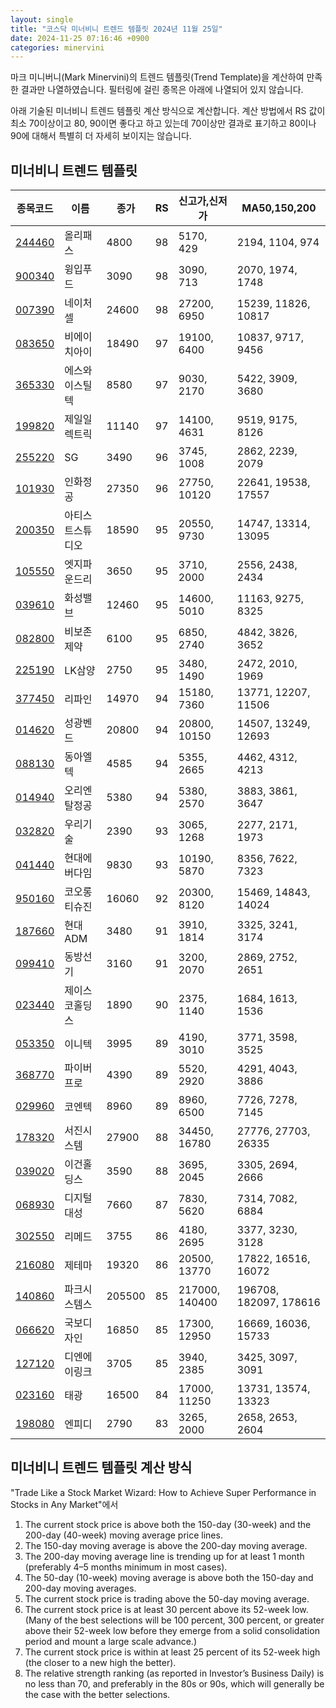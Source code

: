 ```yaml
---
layout: single
title: "코스닥 미너비니 트렌드 템플릿 2024년 11월 25일"
date: 2024-11-25 07:16:46 +0900
categories: minervini
---
```

마크 미니버니(Mark Minervini)의 트렌드 템플릿(Trend Template)을 계산하여 만족한 결과만 나열하였습니다. 필터링에 걸린 종목은 아래에 나열되어 있지 않습니다.

아래 기술된 미너비니 트렌드 템플릿 계산 방식으로 계산합니다. 계산 방법에서 RS 값이 최소 70이상이고 80, 90이면 좋다고 하고 있는데 70이상만 결과로 표기하고 80이나 90에 대해서 특별히 더 자세히 보이지는 않습니다.

## 미너비니 트렌드 템플릿

|종목코드|이름|종가|RS|신고가,신저가|MA50,150,200|
|------|---|---|--|---------|------------|
|[244460](https://finance.daum.net/quotes/A244460)|올리패스|4800|98|5170, 429|2194, 1104, 974|
|[900340](https://finance.daum.net/quotes/A900340)|윙입푸드|3090|98|3090, 713|2070, 1974, 1748|
|[007390](https://finance.daum.net/quotes/A007390)|네이처셀|24600|98|27200, 6950|15239, 11826, 10817|
|[083650](https://finance.daum.net/quotes/A083650)|비에이치아이|18490|97|19100, 6400|10837, 9717, 9456|
|[365330](https://finance.daum.net/quotes/A365330)|에스와이스틸텍|8580|97|9030, 2170|5422, 3909, 3680|
|[199820](https://finance.daum.net/quotes/A199820)|제일일렉트릭|11140|97|14100, 4631|9519, 9175, 8126|
|[255220](https://finance.daum.net/quotes/A255220)|SG|3490|96|3745, 1008|2862, 2239, 2079|
|[101930](https://finance.daum.net/quotes/A101930)|인화정공|27350|96|27750, 10120|22641, 19538, 17557|
|[200350](https://finance.daum.net/quotes/A200350)|아티스트스튜디오|18590|95|20550, 9730|14747, 13314, 13095|
|[105550](https://finance.daum.net/quotes/A105550)|엣지파운드리|3650|95|3710, 2000|2556, 2438, 2434|
|[039610](https://finance.daum.net/quotes/A039610)|화성밸브|12460|95|14600, 5010|11163, 9275, 8325|
|[082800](https://finance.daum.net/quotes/A082800)|비보존 제약|6100|95|6850, 2740|4842, 3826, 3652|
|[225190](https://finance.daum.net/quotes/A225190)|LK삼양|2750|95|3480, 1490|2472, 2010, 1969|
|[377450](https://finance.daum.net/quotes/A377450)|리파인|14970|94|15180, 7360|13771, 12207, 11506|
|[014620](https://finance.daum.net/quotes/A014620)|성광벤드|20800|94|20800, 10150|14507, 13249, 12693|
|[088130](https://finance.daum.net/quotes/A088130)|동아엘텍|4585|94|5355, 2665|4462, 4312, 4213|
|[014940](https://finance.daum.net/quotes/A014940)|오리엔탈정공|5380|94|5380, 2570|3883, 3861, 3647|
|[032820](https://finance.daum.net/quotes/A032820)|우리기술|2390|93|3065, 1268|2277, 2171, 1973|
|[041440](https://finance.daum.net/quotes/A041440)|현대에버다임|9830|93|10190, 5870|8356, 7622, 7323|
|[950160](https://finance.daum.net/quotes/A950160)|코오롱티슈진|16060|92|20300, 8120|15469, 14843, 14024|
|[187660](https://finance.daum.net/quotes/A187660)|현대ADM|3480|91|3910, 1814|3325, 3241, 3174|
|[099410](https://finance.daum.net/quotes/A099410)|동방선기|3160|91|3200, 2070|2869, 2752, 2651|
|[023440](https://finance.daum.net/quotes/A023440)|제이스코홀딩스|1890|90|2375, 1140|1684, 1613, 1536|
|[053350](https://finance.daum.net/quotes/A053350)|이니텍|3995|89|4190, 3010|3771, 3598, 3525|
|[368770](https://finance.daum.net/quotes/A368770)|파이버프로|4390|89|5520, 2920|4291, 4043, 3886|
|[029960](https://finance.daum.net/quotes/A029960)|코엔텍|8960|89|8960, 6500|7726, 7278, 7145|
|[178320](https://finance.daum.net/quotes/A178320)|서진시스템|27900|88|34450, 16780|27776, 27703, 26335|
|[039020](https://finance.daum.net/quotes/A039020)|이건홀딩스|3590|88|3695, 2045|3305, 2694, 2666|
|[068930](https://finance.daum.net/quotes/A068930)|디지털대성|7660|87|7830, 5620|7314, 7082, 6884|
|[302550](https://finance.daum.net/quotes/A302550)|리메드|3755|86|4180, 2695|3377, 3230, 3128|
|[216080](https://finance.daum.net/quotes/A216080)|제테마|19320|86|20500, 13770|17822, 16516, 16072|
|[140860](https://finance.daum.net/quotes/A140860)|파크시스템스|205500|85|217000, 140400|196708, 182097, 178616|
|[066620](https://finance.daum.net/quotes/A066620)|국보디자인|16850|85|17300, 12950|16669, 16036, 15733|
|[127120](https://finance.daum.net/quotes/A127120)|디엔에이링크|3705|85|3940, 2385|3425, 3097, 3091|
|[023160](https://finance.daum.net/quotes/A023160)|태광|16500|84|17000, 11250|13731, 13574, 13323|
|[198080](https://finance.daum.net/quotes/A198080)|엔피디|2790|83|3265, 2000|2658, 2653, 2604|

## 미너비니 트렌드 템플릿 계산 방식

"Trade Like a Stock Market Wizard: How to Achieve Super Performance in Stocks in Any Market"에서

 1. The current stock price is above both the 150-day (30-week) and the 200-day (40-week) moving average price lines.
 1. The 150-day moving average is above the 200-day moving average.
 1. The 200-day moving average line is trending up for at least 1 month (preferably 4–5 months minimum in most cases).
 1. The 50-day (10-week) moving average is above both the 150-day and 200-day moving averages.
 1. The current stock price is trading above the 50-day moving average.
 1. The current stock price is at least 30 percent above its 52-week low. (Many of the best selections will be 100 percent, 300 percent, or greater above their 52-week low before they emerge from a solid consolidation period and mount a large scale advance.)
 1. The current stock price is within at least 25 percent of its 52-week high (the closer to a new high the better).
 1. The relative strength ranking (as reported in Investor’s Business Daily) is no less than 70, and preferably in the 80s or 90s, which will generally be the case with the better selections.
